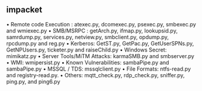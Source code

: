 ## impacket
• Remote code Execution : atexec.py, dcomexec.py, psexec.py, smbexec.py and wmiexec.py
• SMB/MSRPC : getArch.py, ifmap.py, lookupsid.py, samrdump.py, services.py, netview.py, smbclient.py, opdump.py, rpcdump.py and reg.py
• Kerberos: GetST.py, GetPac.py, GetUserSPNs.py, GetNPUsers.py, ticketer.py and raiseChild.py
• Windows Secret: mimikatz.py
• Server Tools/MiTM Attacks: karmaSMB.py and smbserver.py
• WMI: wmipersist.py
• Known Vulnerabilities: sambaPipe.py and sambaPipe.py
• MSSQL / TDS: mssqlclient.py
• File Formats: ntfs-read.py and registry-read.py.
• Others: mqtt_check.py, rdp_check.py, sniffer.py, ping.py, and ping6.py


